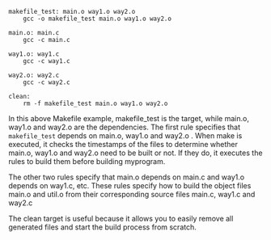 


```
makefile_test: main.o way1.o way2.o
	gcc -o makefile_test main.o way1.o way2.o

main.o: main.c
	gcc -c main.c

way1.o: way1.c
	gcc -c way1.c

way2.o: way2.c
	gcc -c way2.c

clean:
	rm -f makefile_test main.o way1.o way2.o
```

In this above Makefile example, makefile_test is the target, while main.o, way1.o and way2.o are the dependencies. The first rule specifies that `makefile_test` depends on main.o, way1.o and way2.o
.
When make is executed, it checks the timestamps of the files to determine whether  main.o, way1.o and way2.o need to be built or not. If they do, it executes the rules to build them before building myprogram.

The other two rules specify that main.o depends on main.c and way1.o depends on way1.c, etc. These rules specify how to build the object files main.o and util.o from their corresponding source files main.c, way1.c and way2.c

The clean target is useful because it allows you to easily remove all generated files and start the build process from scratch.